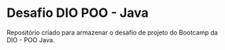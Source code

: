 # Desafio DIO POO - Java

Repositório criado para armazenar o desafio de projeto do Bootcamp da DIO - POO Java.